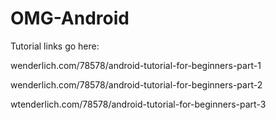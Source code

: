 # OMG-Android
Tutorial links go here:

wenderlich.com/78578/android-tutorial-for-beginners-part-1

wenderlich.com/78578/android-tutorial-for-beginners-part-2

wtenderlich.com/78578/android-tutorial-for-beginners-part-3
